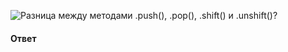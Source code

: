 ![Разница между методами `.push()`, `.pop()`, `.shift()` и `.unshift()`?](https://youtu.be/ngyOYuTrUk8?t=385)

#### Ответ